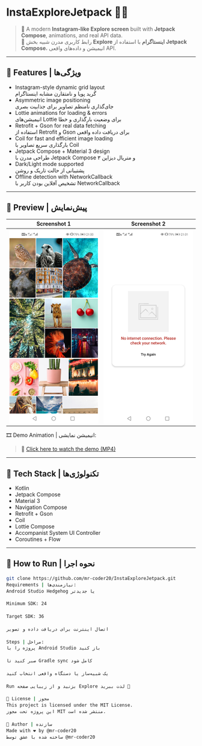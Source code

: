 # InstaExploreJetpack 📸✨  
> 📱 A modern **Instagram-like Explore screen** built with **Jetpack Compose**, animations, and real API data.  
> 📱 رابط کاربری مدرن شبیه بخش **Explore اینستاگرام** با استفاده از **Jetpack Compose**، انیمیشن و داده‌های واقعی API.

---

## 🔹 Features | ویژگی‌ها

- Instagram-style dynamic grid layout  
  گرید پویا و نامتقارن مشابه اینستاگرام  
- Asymmetric image positioning  
  جای‌گذاری نامنظم تصاویر برای جذابیت بصری  
- Lottie animations for loading & errors  
  انیمیشن‌های Lottie برای وضعیت بارگذاری و خطا  
- Retrofit + Gson for real data fetching  
  استفاده از Retrofit و Gson برای دریافت داده واقعی  
- Coil for fast and efficient image loading  
  بارگذاری سریع تصاویر با Coil  
- Jetpack Compose + Material 3 design  
  طراحی مدرن با Jetpack Compose و متریال دیزاین ۳  
- Dark/Light mode supported  
  پشتیبانی از حالت تاریک و روشن  
- Offline detection with NetworkCallback  
  تشخیص آفلاین بودن کاربر با NetworkCallback  

---

## 📸 Preview | پیش‌نمایش

| Screenshot 1 | Screenshot 2 |
|--------------|--------------|
| ![Preview 1](explore%20image%201.png) | ![Preview 2](explore%20image2.png) |

🎞️ Demo Animation | انیمیشن نمایشی:

> 🔗 [Click here to watch the demo (MP4)](explore%20gif.mp4)

---

## 🧰 Tech Stack | تکنولوژی‌ها

- Kotlin
- Jetpack Compose
- Material 3
- Navigation Compose
- Retrofit + Gson
- Coil
- Lottie Compose
- Accompanist System UI Controller
- Coroutines + Flow

---

## 🚀 How to Run | نحوه اجرا

```bash
git clone https://github.com/mr-coder20/InstaExploreJetpack.git
Requirements | نیازمندی‌ها:
Android Studio Hedgehog یا جدیدتر

Minimum SDK: 24

Target SDK: 36

اتصال اینترنت برای دریافت داده و تصویر

Steps | مراحل:
پروژه را با Android Studio باز کنید

صبر کنید تا Gradle sync کامل شود

یک شبیه‌ساز یا دستگاه واقعی انتخاب کنید

Run بزنید و از زیبایی صفحه Explore لذت ببرید 🎉

📝 License | مجوز
This project is licensed under the MIT License.
این پروژه تحت مجوز MIT منتشر شده است.

👤 Author | سازنده
Made with ❤️ by @mr-coder20
ساخته شده با عشق توسط @mr-coder20